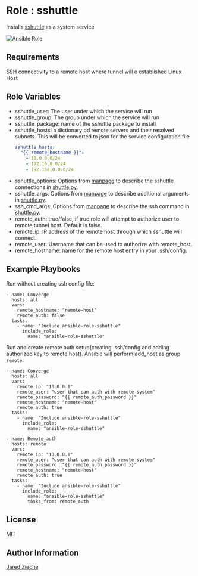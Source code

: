 Role : sshuttle
=========

Installs [sshuttle](https://sshuttle.readthedocs.io/en/stable/index.html) as a system service

![Ansible Role](https://img.shields.io/ansible/role/55708?logo=ansible)

Requirements
------------

SSH connectivity to a remote host where tunnel will e established
Linux Host

Role Variables
--------------

- sshuttle_user: The user under which the service will run
- sshuttle_group: The group under which the service will run
- sshuttle_package: name of the sshuttle package to install
- sshuttle_hosts: a dictionary od remote servers and their resolved subnets. This will be converted to json for the service configuration file
  ```yaml
  sshuttle_hosts:
    "{{ remote_hostname }}":
      - 10.0.0.0/24
      - 172.16.0.0/24
      - 192.168.0.0.0/24
  ```
- sshuttle_options: Options from [manpage](https://sshuttle.readthedocs.io/en/stable/manpage.html) to describe the sshuttle connections in [shuttle.py](templates/shuttle.py.j2).
- sshuttle_args: Options from [manpage](https://sshuttle.readthedocs.io/en/stable/manpage.html) to describe additional arguments in [shuttle.py](templates/shuttle.py.j2).
- ssh_cmd_args: Options from [manpage](https://sshuttle.readthedocs.io/en/stable/manpage.html) to describe the ssh command in [shuttle.py](templates/shuttle.py.j2).
- remote_auth: true/false, if true role will attempt to authorize user to remote tunnel host. Default is false.
- remote_ip: IP address of the remote host through which sshuttle will connect.
- remote_user: Username that can be used to authorize with remote_host.
- remote_hostname: name for the remote host entry in your .ssh/config.


Example Playbooks
----------------

Run without creating ssh config file:

    - name: Converge
      hosts: all
      vars:
        remote_hostname: "remote-host"
        remote_auth: false
      tasks:
        - name: "Include ansible-role-sshuttle"
          include_role:
            name: "ansible-role-sshuttle"

Run and create remote auth setup(creating .ssh/config and adding authorized key to remote host). Ansible will perform add_host as group `remote`:

    - name: Converge
      hosts: all
      vars:
        remote_ip: "10.0.0.1"
        remote_user: "user that can auth with remote system"
        remote_password: "{{ remote_auth_password }}"
        remote_hostname: "remote-host"
        remote_auth: true
      tasks:
        - name: "Include ansible-role-sshuttle"
          include_role:
            name: "ansible-role-sshuttle"

    - name: Remote_auth
      hosts: remote
      vars:
        remote_ip: "10.0.0.1"
        remote_user: "user that can auth with remote system"
        remote_password: "{{ remote_auth_password }}"
        remote_hostname: "remote-host"
        remote_auth: true
      tasks:
        - name: "Include ansible-role-sshuttle"
          include_role:
            name: "ansible-role-sshuttle"
            tasks_from: remote_auth

License
-------

MIT

Author Information
------------------
[Jared Zieche](https://github.com/jaredzieche)
